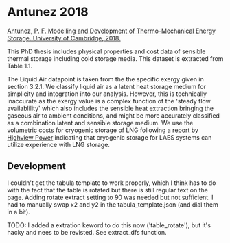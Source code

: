 # Antunez 2018

[Antunez, P. F. Modelling and Development of Thermo-Mechanical Energy Storage. University of Cambridge, 2018.](https://www.repository.cam.ac.uk/handle/1810/290867)

This PhD thesis includes physical properties and cost data of sensible thermal storage including cold storage media. This dataset is extracted from Table 1.1. 

The Liquid Air datapoint is taken from the the specific exergy given in section 3.2.1. We classify liquid air as a latent heat storage medium for simplicity and integration into our analysis. However, this is technically inaccurate as the exergy value is a complex function of the 'steady flow availablility' which also includes the sensible heat extraction bringing the gaseous air to ambient conditions, and might be more accurately classified as a combination latent and sensible storage medium. We use the volumetric costs for cryogenic storage of LNG following a [report by Highview Power](https://www.highviewpower.com/wp-content/uploads/2018/04/Highview-Brochure-November-2017-Online-A4-web.pdf) indicating that cryogenic storage for LAES systems can utilize experience with LNG storage.   

## Development

I couldn't get the tabula template to work properly, which I think has to do with the fact that the table is rotated but there is still regular text on the page. Adding rotate extract setting to 90 was needed but not sufficient. I had to manually swap x2 and y2 in the tabula_template.json (and dial them in a bit). 

TODO: I added a extration keword to do this now ('table_rotate'), but it's hacky and nees to be revisted. See extract_dfs function. 
